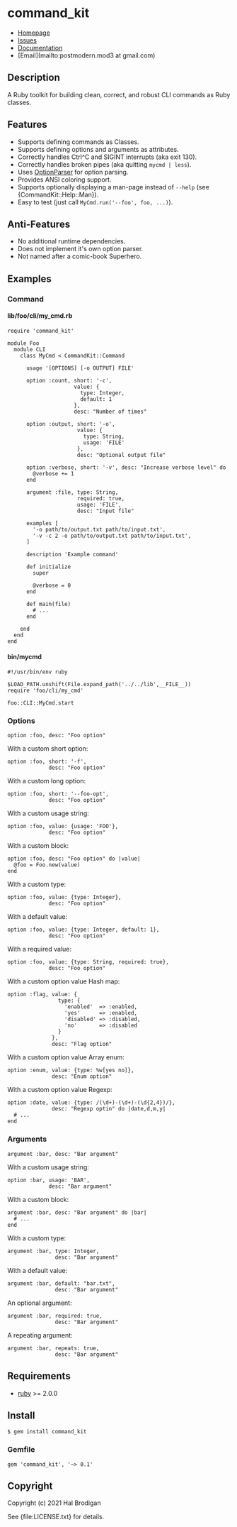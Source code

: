 # command_kit

* [Homepage](https://github.com/postmodern/command_kit#readme)
* [Issues](https://github.com/postmodern/command_kit/issues)
* [Documentation](http://rubydoc.info/gems/command_kit/frames)
* [Email](mailto:postmodern.mod3 at gmail.com)

## Description

A Ruby toolkit for building clean, correct, and robust CLI commands as Ruby
classes.

## Features

* Supports defining commands as Classes.
* Supports defining options and arguments as attributes.
* Correctly handles Ctrl^C and SIGINT interrupts (aka exit 130).
* Correctly handles broken pipes (aka quitting `mycmd | less`).
* Uses [OptionParser][optparse] for option parsing.
* Provides ANSI coloring support.
* Supports optionally displaying a man-page instead of `--help`
  (see {CommandKit::Help::Man}).
* Easy to test (just call `MyCmd.run('--foo', foo, ...)`).

## Anti-Features

* No additional runtime dependencies.
* Does not implement it's own option parser.
* Not named after a comic-book Superhero.

## Examples

### Command

#### lib/foo/cli/my_cmd.rb

    require 'command_kit'

    module Foo
      module CLI
        class MyCmd < CommandKit::Command
    
          usage '[OPTIONS] [-o OUTPUT] FILE'
    
          option :count, short: '-c',
                         value: {
                           type: Integer,
                           default: 1
                         },
                         desc: "Number of times"
    
          option :output, short: '-o',
                          value: {
                            type: String,
                            usage: 'FILE'
                          },
                          desc: "Optional output file"
    
          option :verbose, short: '-v', desc: "Increase verbose level" do
            @verbose += 1
          end
    
          argument :file, type: String,
                          required: true,
                          usage: 'FILE',
                          desc: "Input file"

          examples [
            '-o path/to/output.txt path/to/input.txt',
            '-v -c 2 -o path/to/output.txt path/to/input.txt',
          ]

          description 'Example command'
    
          def initialize
            super
    
            @verbose = 0
          end
    
          def main(file)
            # ...
          end
    
        end
      end
    end

#### bin/mycmd

    #!/usr/bin/env ruby
    
    $LOAD_PATH.unshift(File.expand_path('../../lib',__FILE__))
    require 'foo/cli/my_cmd'
    
    Foo::CLI::MyCmd.start

### Options

    option :foo, desc: "Foo option"

With a custom short option:

    option :foo, short: '-f',
                 desc: "Foo option"

With a custom long option:

    option :foo, short: '--foo-opt',
                 desc: "Foo option"

With a custom usage string:

    option :foo, value: {usage: 'FOO'},
                 desc: "Foo option"

With a custom block:

    option :foo, desc: "Foo option" do |value|
      @foo = Foo.new(value)
    end

With a custom type:

    option :foo, value: {type: Integer},
                 desc: "Foo option"

With a default value:

    option :foo, value: {type: Integer, default: 1},
                 desc: "Foo option"

With a required value:

    option :foo, value: {type: String, required: true},
                 desc: "Foo option"

With a custom option value Hash map:

    option :flag, value: {
                    type: {
                      'enabled'  => :enabled,
                      'yes'      => :enabled,
                      'disabled' => :disabled,
                      'no'       => :disabled
                    }
                  },
                  desc: "Flag option"

With a custom option value Array enum:

    option :enum, value: {type: %w[yes no]},
                  desc: "Enum option"

With a custom option value Regexp:

    option :date, value: {type: /(\d+)-(\d+)-(\d{2,4})/},
                  desc: "Regexp optin" do |date,d,m,y|
      # ...
    end

### Arguments

    argument :bar, desc: "Bar argument"

With a custom usage string:

    option :bar, usage: 'BAR',
                 desc: "Bar argument"

With a custom block:

    argument :bar, desc: "Bar argument" do |bar|
      # ...
    end

With a custom type:

    argument :bar, type: Integer,
                   desc: "Bar argument"

With a default value:

    argument :bar, default: "bar.txt",
                   desc: "Bar argument"

An optional argument:

    argument :bar, required: true,
                   desc: "Bar argument"

A repeating argument:

    argument :bar, repeats: true,
                   desc: "Bar argument"

## Requirements

* [ruby] >= 2.0.0

## Install

    $ gem install command_kit

### Gemfile

    gem 'command_kit', '~> 0.1'

## Copyright

Copyright (c) 2021 Hal Brodigan

See {file:LICENSE.txt} for details.

[ruby]: https://www.ruby-lang.org/
[optparse]: https://rubydoc.info/stdlib/optparse/OptionParser
